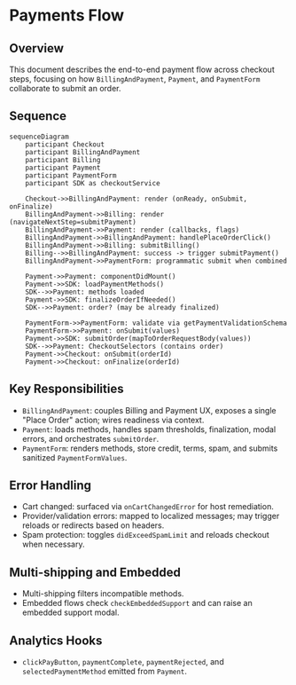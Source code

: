 # Payments Flow

## Overview
This document describes the end-to-end payment flow across checkout steps, focusing on how `BillingAndPayment`, `Payment`, and `PaymentForm` collaborate to submit an order.

## Sequence
```mermaid
sequenceDiagram
    participant Checkout
    participant BillingAndPayment
    participant Billing
    participant Payment
    participant PaymentForm
    participant SDK as checkoutService

    Checkout->>BillingAndPayment: render (onReady, onSubmit, onFinalize)
    BillingAndPayment->>Billing: render (navigateNextStep=submitPayment)
    BillingAndPayment->>Payment: render (callbacks, flags)
    BillingAndPayment->>BillingAndPayment: handlePlaceOrderClick()
    BillingAndPayment->>Billing: submitBilling()
    Billing-->>BillingAndPayment: success -> trigger submitPayment()
    BillingAndPayment->>PaymentForm: programmatic submit when combined

    Payment->>Payment: componentDidMount()
    Payment->>SDK: loadPaymentMethods()
    SDK-->>Payment: methods loaded
    Payment->>SDK: finalizeOrderIfNeeded()
    SDK-->>Payment: order? (may be already finalized)

    PaymentForm->>PaymentForm: validate via getPaymentValidationSchema
    PaymentForm->>Payment: onSubmit(values)
    Payment->>SDK: submitOrder(mapToOrderRequestBody(values))
    SDK-->>Payment: CheckoutSelectors (contains order)
    Payment->>Checkout: onSubmit(orderId)
    Payment->>Checkout: onFinalize(orderId)
```

## Key Responsibilities
- `BillingAndPayment`: couples Billing and Payment UX, exposes a single "Place Order" action; wires readiness via context.
- `Payment`: loads methods, handles spam thresholds, finalization, modal errors, and orchestrates `submitOrder`.
- `PaymentForm`: renders methods, store credit, terms, spam, and submits sanitized `PaymentFormValues`.

## Error Handling
- Cart changed: surfaced via `onCartChangedError` for host remediation.
- Provider/validation errors: mapped to localized messages; may trigger reloads or redirects based on headers.
- Spam protection: toggles `didExceedSpamLimit` and reloads checkout when necessary.

## Multi-shipping and Embedded
- Multi-shipping filters incompatible methods.
- Embedded flows check `checkEmbeddedSupport` and can raise an embedded support modal.

## Analytics Hooks
- `clickPayButton`, `paymentComplete`, `paymentRejected`, and `selectedPaymentMethod` emitted from `Payment`.


